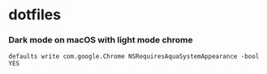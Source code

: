 # dotfiles


### Dark mode on macOS with light mode chrome

```defaults write com.google.Chrome NSRequiresAquaSystemAppearance -bool YES```
